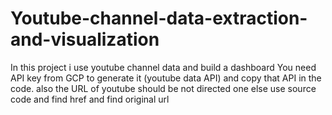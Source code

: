 # Youtube-channel-data-extraction-and-visualization
In this project i use youtube channel data and build a dashboard
You need API key from GCP to generate it (youtube data API) and copy that API in the code.
also the URL of youtube should be not directed one else use source code and find href and find original url
